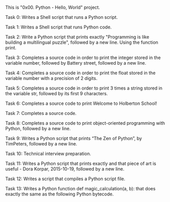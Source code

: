 This is "0x00. Python - Hello, World" project.

Task 0: Writes a Shell script that runs a Python script.

Task 1: Writes a Shell script that runs Python code.

Task 2: Write a Python script that prints exactly "Programming is like building
a multilingual puzzle", followed by a new line. Using the function print.

Task 3: Completes a source code in order to print the integer stored in the
variable number, followed by Battery street, followed by a new line.

Task 4: Completes a source code in order to print the float stored in the
variable number with a precision of 2 digits.

Task 5: Completes a source code in order to print 3 times a string stored in
the variable str, followed by its first 9 characters.

Task 6: Completes a source code to print Welcome to Holberton School!

Task 7: Completes a source code.

Task 8: Completes a source code to print object-oriented programming with
Python, followed by a new line.

Task 9: Writes a Python script that prints “The Zen of Python”, by TimPeters,
followed by a new line.

Task 10: Technical interview preparation.

Task 11: Writes a Python script that prints exactly and that piece of art is
useful - Dora Korpar, 2015-10-19, followed by a new line.

Task 12: Writes a script that compiles a Python script file.

Task 13: Writes a Python function def magic_calculation(a, b):
that does exactly the same as the following Python bytecode.
